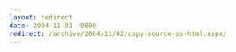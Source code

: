 ```yaml
---
layout: redirect
date: 2004-11-01 -0800
redirect: /archive/2004/11/02/copy-source-as-html.aspx/
---
```

